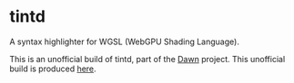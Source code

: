 # tintd

A syntax highlighter for WGSL (WebGPU Shading Language).

This is an unofficial build of tintd, part of the [Dawn](https://dawn.googlesource.com/dawn)
project. This unofficial build is produced [here](https://github.com/greggman/tintd-builder).
